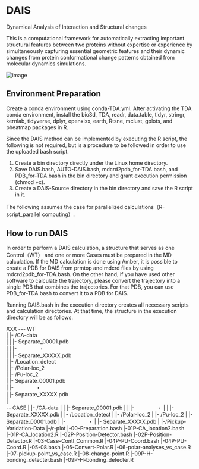 # DAIS
Dynamical Analysis of Interaction and Structural changes

This is a computational framework for automatically extracting important structural features between two proteins without expertise or experience by simultaneously capturing essential geometric features and their dynamic changes from protein conformational change patterns obtained from molecular dynamics simulations. 

![image](https://user-images.githubusercontent.com/66928602/204697268-0a8c17b4-241c-4833-b211-ee8c30bd223c.png)

## Environment Preparation 
Create a conda environment using conda-TDA.yml. After activating the TDA conda environment, install the bio3d, TDA, readr, data.table, tidyr, stringr, kernlab, tidyverse, dplyr, openxlsx, earth, Rtsne, mclust, gplots, and pheatmap packages in R.

Since the DAIS method can be implemented by executing the R script, the following is not required, but is a procedure to be followed in order to use the uploaded bash script.

1. Create a bin directory directly under the Linux home directory.
2. Save DAIS.bash, AUTO-DAIS.bash, mdcrd2pdb_for-TDA.bash, and PDB_for-TDA.bash in the bin directory and grant execution permission (chmod +x).
3. Create a DAIS-Source directory in the bin directory and save the R script in it.

The following assumes the case for parallelized calculations（R-script_parallel computing）.


## How to run DAIS
In order to perform a DAIS calculation, a structure that serves as one Control（WT） and one or more Cases must be prepared in the MD calculation. If the MD calculation is done using Amber, it is possible to create a PDB for DAIS from prmtop and mdcrd files by using mdcrd2pdb_for-TDA.bash. On the other hand, if you have used other software to calculate the trajectory, please convert the trajectory into a single PDB that combines the trajectories. For that PDB, you can use PDB_for-TDA.bash to convert it to a PDB for DAIS.

Running DAIS.bash in the execution directory creates all necessary scripts and calculation directories. At that time, the structure in the execution directory will be as follows.

XXX --- WT <br>
     |   |- /CA-data <br>
     |   |      |- Separate_00001.pdb <br>
     |   |      |- 　　　　・ <br>
     |   |      |- Separate_XXXXX.pdb <br>
     |   |- /Location_detect <br>
     |   |- /Polar-loc_2 <br>
     |   |- /Pu-loc_2 <br>
     |   |- Separate_00001.pdb <br>
     |   |- 　　　　・ <br>
     |   |- Separate_XXXXX.pdb <br>
     | <br>
     -- CASE
     |   |- /CA-data
     |   |      |- Separate_00001.pdb
     |   |      |- 　　　　・
     |   |      |- Separate_XXXXX.pdb
     |   |- /Location_detect
     |   |- /Polar-loc_2
     |   |- /Pu-loc_2
     |   |- Separate_00001.pdb
     |   |- 　　　　・
     |   |- Separate_XXXXX.pdb
     |
     |-/Pickup-Varidation-Data
     |-/r-plot
     |-00-Preparation.bash
     |-01P-CA_location2.bash
     |-01P-CA_location2.R
     |-02P-Position-Detector.bash
     |-02P-Position-Detector.R
     |-03-Case-Contl_Common.R
     |-04P-PU-Coord.bash
     |-04P-PU-Coord.R
     |-05-08.bash
     |-05-Convert-Polar.R
     |-06-polar-analyses_vs_case.R
     |-07-pickup-point_vs_case.R
     |-08-change-point.R
     |-09P-H-bonding_detecter.bash
     |-09P-H-bonding_detecter.R
